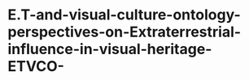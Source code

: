 # E.T-and-visual-culture-ontology-perspectives-on-Extraterrestrial-influence-in-visual-heritage-ETVCO-